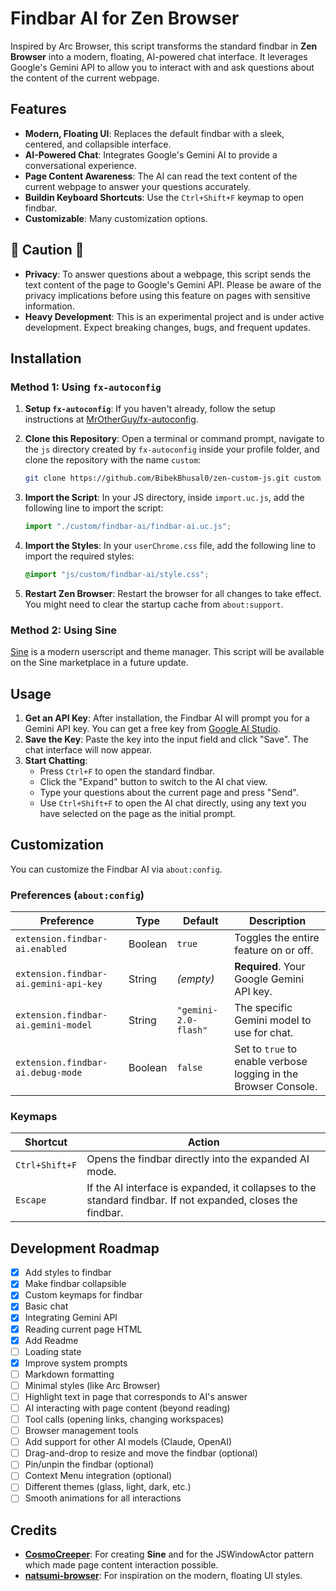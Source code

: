 # Findbar AI for Zen Browser

Inspired by Arc Browser, this script transforms the standard findbar in **Zen Browser** into a modern, floating, AI-powered chat interface. It leverages Google's Gemini API to allow you to interact with and ask questions about the content of the current webpage.

## Features

- **Modern, Floating UI**: Replaces the default findbar with a sleek, centered, and collapsible interface.
- **AI-Powered Chat**: Integrates Google's Gemini AI to provide a conversational experience.
- **Page Content Awareness**: The AI can read the text content of the current webpage to answer your questions accurately.
- **Buildin Keyboard Shortcuts**: Use the `Ctrl+Shift+F` keymap to open findbar.
- **Customizable**: Many customization options.

## 🚨 Caution 🚨

- **Privacy**: To answer questions about a webpage, this script sends the text content of the page to Google's Gemini API. Please be aware of the privacy implications before using this feature on pages with sensitive information.
- **Heavy Development**: This is an experimental project and is under active development. Expect breaking changes, bugs, and frequent updates.

## Installation

### Method 1: Using `fx-autoconfig`

1.  **Setup `fx-autoconfig`**: If you haven't already, follow the setup instructions at [MrOtherGuy/fx-autoconfig](https://github.com/MrOtherGuy/fx-autoconfig).

2.  **Clone this Repository**: Open a terminal or command prompt, navigate to the `js` directory created by `fx-autoconfig` inside your profile folder, and clone the repository with the name `custom`:

    ```bash
    git clone https://github.com/BibekBhusal0/zen-custom-js.git custom
    ```

3.  **Import the Script**: In your JS directory, inside `import.uc.js`, add the following line to import the script:

    ```javascript
    import "./custom/findbar-ai/findbar-ai.uc.js";
    ```

4.  **Import the Styles**: In your `userChrome.css` file, add the following line to import the required styles:

    ```css
    @import "js/custom/findbar-ai/style.css";
    ```

5.  **Restart Zen Browser**: Restart the browser for all changes to take effect. You might need to clear the startup cache from `about:support`.

### Method 2: Using Sine

[Sine](https://github.com/CosmoCreeper/Sine) is a modern userscript and theme manager. This script will be available on the Sine marketplace in a future update.

## Usage

1.  **Get an API Key**: After installation, the Findbar AI will prompt you for a Gemini API key. You can get a free key from [Google AI Studio](https://aistudio.google.com/app/apikey).
2.  **Save the Key**: Paste the key into the input field and click "Save". The chat interface will now appear.
3.  **Start Chatting**:
    - Press `Ctrl+F` to open the standard findbar.
    - Click the "Expand" button to switch to the AI chat view.
    - Type your questions about the current page and press "Send".
    - Use `Ctrl+Shift+F` to open the AI chat directly, using any text you have selected on the page as the initial prompt.

## Customization

You can customize the Findbar AI via `about:config`.

### Preferences (`about:config`)

| Preference                            | Type    | Default              | Description                                                     |
| ------------------------------------- | ------- | -------------------- | --------------------------------------------------------------- |
| `extension.findbar-ai.enabled`        | Boolean | `true`               | Toggles the entire feature on or off.                           |
| `extension.findbar-ai.gemini-api-key` | String  | _(empty)_            | **Required**. Your Google Gemini API key.                       |
| `extension.findbar-ai.gemini-model`   | String  | `"gemini-2.0-flash"` | The specific Gemini model to use for chat.                      |
| `extension.findbar-ai.debug-mode`     | Boolean | `false`              | Set to `true` to enable verbose logging in the Browser Console. |

### Keymaps

| Shortcut       | Action                                                                                                      |
| -------------- | ----------------------------------------------------------------------------------------------------------- |
| `Ctrl+Shift+F` | Opens the findbar directly into the expanded AI mode.                                                       |
| `Escape`       | If the AI interface is expanded, it collapses to the standard findbar. If not expanded, closes the findbar. |

## Development Roadmap

- [x] Add styles to findbar
- [x] Make findbar collapsible
- [x] Custom keymaps for findbar
- [x] Basic chat
- [x] Integrating Gemini API
- [x] Reading current page HTML
- [x] Add Readme
- [ ] Loading state
- [x] Improve system prompts
- [ ] Markdown formatting
- [ ] Minimal styles (like Arc Browser)
- [ ] Highlight text in page that corresponds to AI's answer
- [ ] AI interacting with page content (beyond reading)
- [ ] Tool calls (opening links, changing workspaces)
- [ ] Browser management tools
- [ ] Add support for other AI models (Claude, OpenAI)
- [ ] Drag-and-drop to resize and move the findbar (optional)
- [ ] Pin/unpin the findbar (optional)
- [ ] Context Menu integration (optional)
- [ ] Different themes (glass, light, dark, etc.)
- [ ] Smooth animations for all interactions

## Credits

- **[CosmoCreeper](https://github.com/CosmoCreeper)**: For creating **Sine** and for the JSWindowActor pattern which made page content interaction possible.
- **[natsumi-browser](https://github.com/greeeen-dev/natsumi-browser)**: For inspiration on the modern, floating UI styles.
